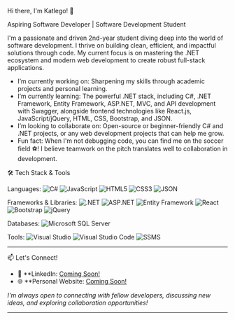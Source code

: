Hi there, I'm Katlego! 👋

Aspiring Software Developer | Software Development Student

I'm a passionate and driven 2nd-year student diving deep into the world of software development. I thrive on building clean, efficient, and impactful solutions through code. My current focus is on mastering the .NET ecosystem and modern web development to create robust full-stack applications.

- I’m currently working on: Sharpening my skills through academic projects and personal learning.
- I’m currently learning: The powerful .NET stack, including C#, .NET Framework, Entity Framework, ASP.NET, MVC, and API development with Swagger, alongside frontend technologies like React.js, JavaScript/jQuery, HTML, CSS, Bootstrap, and JSON.
- I’m looking to collaborate on: Open-source or beginner-friendly C# and .NET projects, or any web development projects that can help me grow.
- Fun fact: When I'm not debugging code, you can find me on the soccer field ⚽! I believe teamwork on the pitch translates well to collaboration in development.



🛠️ Tech Stack & Tools

Languages:
![C#](https://img.shields.io/badge/C%23-239120?style=for-the-badge&logo=c-sharp&logoColor=white)
![JavaScript](https://img.shields.io/badge/JavaScript-F7DF1E?style=for-the-badge&logo=javascript&logoColor=black)
![HTML5](https://img.shields.io/badge/HTML5-E34F26?style=for-the-badge&logo=html5&logoColor=white)
![CSS3](https://img.shields.io/badge/CSS3-1572B6?style=for-the-badge&logo=css3&logoColor=white)
![JSON](https://img.shields.io/badge/JSON-000000?style=for-the-badge&logo=json&logoColor=white)

Frameworks & Libraries:
![.NET](https://img.shields.io/badge/.NET-512BD4?style=for-the-badge&logo=dotnet&logoColor=white)
![ASP.NET](https://img.shields.io/badge/ASP.NET-512BD4?style=for-the-badge&logo=dotnet&logoColor=white)
![Entity Framework](https://img.shields.io/badge/Entity_Framework-512BD4?style=for-the-badge&logo=dotnet&logoColor=white)
![React](https://img.shields.io/badge/React-20232A?style=for-the-badge&logo=react&logoColor=61DAFB)
![Bootstrap](https://img.shields.io/badge/Bootstrap-7952B3?style=for-the-badge&logo=bootstrap&logoColor=white)
![jQuery](https://img.shields.io/badge/jQuery-0769AD?style=for-the-badge&logo=jquery&logoColor=white)

Databases:
![Microsoft SQL Server](https://img.shields.io/badge/Microsoft_SQL_Server-CC2927?style=for-the-badge&logo=microsoft-sql-server&logoColor=white)

Tools:
![Visual Studio](https://img.shields.io/badge/Visual_Studio-5C2D91?style=for-the-badge&logo=visual-studio&logoColor=white)
![Visual Studio Code](https://img.shields.io/badge/Visual_Studio_Code-007ACC?style=for-the-badge&logo=visual-studio-code&logoColor=white)
![SSMS](https://img.shields.io/badge/SSMS-CC2927?style=for-the-badge&logo=microsoft-sql-server&logoColor=white)

---

📫 Let's Connect!

- 🔗 **LinkedIn: [Coming Soon!]()
- 🌐 **Personal Website: [Coming Soon!]()

*I'm always open to connecting with fellow developers, discussing new ideas, and exploring collaboration opportunities!*

---

<!---
realkatlego/realkatlego is a ✨ special ✨ repository because its `README.md` (this file) appears on your GitHub profile.
You can click the Preview link to take a look at your changes.
--->

<!--
**realkatlego/realkatlego** is a ✨ _special_ ✨ repository because its `README.md` (this file) appears on your GitHub profile.

Here are some ideas to get you started:

- 🔭 I’m currently working on ...
- 🌱 I’m currently learning ...
- 👯 I’m looking to collaborate on ...
- 🤔 I’m looking for help with ...
- 💬 Ask me about ...
- 📫 How to reach me: ...
- 😄 Pronouns: ...
- ⚡ Fun fact: ...
-->
